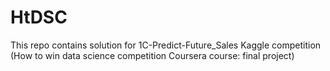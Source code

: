 # HtDSC
This repo contains solution for 1C-Predict-Future_Sales Kaggle competition (How to win data science competition Coursera course: final project)
